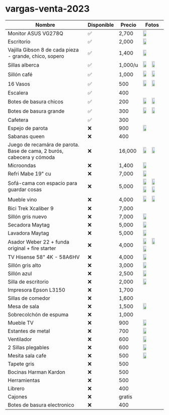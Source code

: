 # vargas-venta-2023

| Nombre                                                                | Disponible | Precio  | Fotos                                                                                                                                                                                       |
| --------------------------------------------------------------------- | ---------- | ------- | ------------------------------------------------------------------------------------------------------------------------------------------------------------------------------------------- |
| Monitor ASUS VG278Q                                                   | ✅         | 2,700   | <img src='./img/monitor.jpeg' width="40%">                                                                                                                                                  |
| Escritorio                                                            | ✅         | 2,000   | <img src='./img/escritorio.jpeg.jpeg' width="40%">                                                                                                                                          |
| Vajilla Gibson 8 de cada pieza - grande, chico, sopero                | ✅         | 1,400   | <img src='./img/vajilla.jpg' width="40%">                                                                                                                                                   |
| Sillas alberca                                                        | ✅         | 1,000/u | <img src='./img/sillas alberca 1.jpeg' width="40%"> <img src='./img/sillas alberca 2.jpeg' width="40%">                                                                                     |
| Sillón café                                                           | ✅         | 1,000   | <img src='./img/sillon cafe 1.jpeg' width="40%"> <img src='./img/sillon cafe 2.jpeg' width="40%">                                                                                           |
| 16 Vasos                                                              | ✅         | 500     | <img src='./img/vasos 1.jpeg' width="40%"> <img src='./img/vasos 2.jpeg' width="40%">                                                                                                       |
| Escalera                                                              | ✅         | 400     |                                                                                                                                                                                             |
| Botes de basura chicos                                                | ✅         | 200     | <img src='./img/basura mediano.jpeg' width="40%"> <img src='./img/basura chico 2.jpeg' width="40%">                                                                                         |
| Botes de basura grande                                                | ✅         | 300     | <img src='./img/basura grande.jpeg' width="40%"> <img src='./img/basura grande 2.jpeg' width="40%">                                                                                         |
| Cafetera                                                              | ✅         | 300     |                                                                                                                                                                                             |
| Espejo de parota                                                      | ❌         | 900     | <img src='./img/espejo parota.jpeg' width="40%">                                                                                                                                            |
| Sabanas queen                                                         | ❌         | 400     |                                                                                                                                                                                             |
| Juego de recamára de parota. Base de cama, 2 burós, cabecera y cómoda | ❌         | 16,000  | <img src='./img/cuarto 1.jpeg' width=40%> <img src='./img/cuarto 2.jpeg' width=40%>                                                                                                         |
| Microondas                                                            | ❌         | 1,400   | <img src='./img/microondas.jpeg' width="40%">                                                                                                                                               |
| Refri Mabe 19" cu                                                     | ❌         | 7,000   | <img src='./img/refri mabe 19.jpeg' width="40%">                                                                                                                                            |
| Sofá-cama con espacio para guardar cosas                              | ❌         | 5,000   | <img src='./img/sofa cama 1.jpeg' width="40%"> <img src='./img/sofa cama 2.jpeg' width="40%"> <img src='./img/sofa cama 3.jpeg' width="40%"> <img src='./img/sofa cama 5.jpeg' width="40%"> |
| Mueble vino                                                           | ❌         | 4,000   | <img src='./img/vineta 1.jpeg' width="40%"> <img src='./img/vineta 2.jpeg' width="40%">                                                                                                     |
| Bici Trek Xcaliber 9                                                  | ❌         | 7,000   |                                                                                                                                                                                             |
| Sillón gris nuevo                                                     | ❌         | 7,000   | <img src='./img/sillon gris nuevo.jpeg' width="40%">                                                                                                                                        |
| Secadora Maytag                                                       | ❌         | 5,000   | <img src='./img/lavadora y secadora.jpeg' width="40%">                                                                                                                                      |
| Lavadora Maytag                                                       | ❌         | 5,000   | <img src='./img/lavadora y secadora.jpeg' width="40%">                                                                                                                                      |
| Asador Weber 22 + funda original + fire starter                       | ❌         | 4,000   | <img src='./img/asador 1.jpeg' width="40%"> <img src='./img/asador 2.jpeg' width="40%"> <img src='./img/asador 3.jpeg' width="40%">                                                         |
| TV Hisense 58" 4K - 58A6HV                                            | ❌         | 4,000   | <img src='./img/tv.jpeg' width="40%">                                                                                                                                                       |
| Sillón gris alto                                                      | ❌         | 3,000   | <img src='./img/sillon gris viejo.jpeg' width="40%">                                                                                                                                        |
| Sillón azul                                                           | ❌         | 2,500   | <img src='./img/sillon azul.jpeg' width="40%">                                                                                                                                              |
| Silla de escritorio                                                   | ❌         | 2,000   | <img src='./img/silla escritorio.jpeg' width="40%">                                                                                                                                         |
| Impresora Epson L3150                                                 | ❌         | 1,700   |                                                                                                                                                                                             |
| Sillas de comedor                                                     | ❌         | 1,600   |                                                                                                                                                                                             |
| Mesa de sala                                                          | ❌         | 1,500   | <img src='./img/mesa sala.jpeg' width="40%">                                                                                                                                                |
| Sobrecolchón de espuma                                                | ❌         | 1,000   |                                                                                                                                                                                             |
| Mueble TV                                                             | ❌         | 900     | <img src='./img/mueble TV.jpeg' width="40%">                                                                                                                                                |
| Estantes de metal                                                     | ❌         | 700     | <img src='./img/estante metal.jpeg' width="40%">                                                                                                                                            |
| Ventilador                                                            | ❌         | 600     | <img src='./img/ventilador.jpeg' width="40%">                                                                                                                                               |
| 2 Sillas plegables                                                    | ❌         | 600     | <img src='./img/sillas plegables.jpeg' width="40%">                                                                                                                                         |
| Mesita sala cafe                                                      | ❌         | 500     | <img src='./img/mesita cafe.jpeg' width="40%">                                                                                                                                              |
| Tapete gris                                                           | ❌         | 500     |                                                                                                                                                                                             |
| Bocinas Harman Kardon                                                 | ❌         | 500     |                                                                                                                                                                                             |
| Herramientas                                                          | ❌         | 500     |                                                                                                                                                                                             |
| Librero                                                               | ❌         | 400     |                                                                                                                                                                                             |
| Cajones                                                               | ❌         | gratis  |                                                                                                                                                                                             |
| Botes de basura electronico                                           | ❌         | 400     |                                                                                                                                                                                             |
